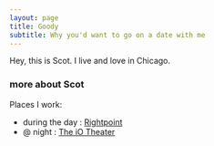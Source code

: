 ```yaml
---
layout: page
title: Goody
subtitle: Why you'd want to go on a date with me
---
```


Hey, this is Scot. I live and love in Chicago.  

### more about Scot

Places I work:
* during the day : [Rightpoint](https://www.rightpoint.com/) 
* @ night : [The iO Theater](http://www.ioimprov.com/) 